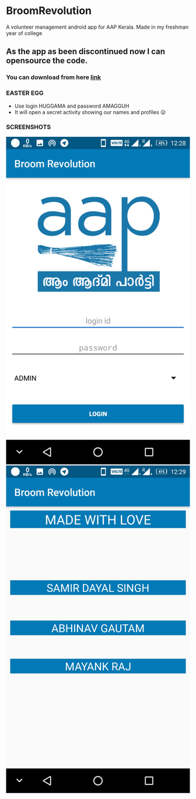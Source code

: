 # BroomRevolution
A volunteer management android app for AAP Kerala. Made in my freshman year of college

## As the app as been discontinued now I can opensource the code.
### You can download from here [link](https://apkpure.com/broom-revolution/org.aapkerala.broomRevolution)

### EASTER EGG
* Use login HUGGAMA and password AMAGGUH
* It will open a secret activity showing our names and profiles :stuck_out_tongue: 

### SCREENSHOTS

![alt text](https://github.com/Gotham13121997/BroomRevolution/blob/master/pics/pic1.jpeg)  
![alt text](https://github.com/Gotham13121997/BroomRevolution/blob/master/pics/pic2.jpeg)  
